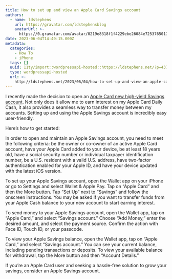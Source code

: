 ```yaml
---
title: How to set up and view an Apple Card Savings account
authors:
  - name: ldstephens
    url: https://gravatar.com/ldstephensblog
    avatarUrl: >-
      https://0.gravatar.com/avatar/0219e8318f1f4229ebe26084e7253765017f43ca0c631be37dc6d0b8ad6e40a4?s=96&d=identicon&r=G
date: 2023-06-04T14:49:15.000Z
metadata:
  categories:
    - How To
    - iPhone
  tags: []
  uuid: 11ty/import::wordpressapi-hosted::https://ldstephens.net/?p=4374
  type: wordpressapi-hosted
  url: >-
    http://ldstephens.net/2023/06/04/how-to-set-up-and-view-an-apple-card-savings-account/
---
```

I recently made the decision to open an [Apple Card new high-yield Savings account](https://www.apple.com/newsroom/2023/04/apple-cards-new-high-yield-savings-account-is-now-available-offering-a-4-point-15-percent-apy/). Not only does it allow me to earn interest on my Apple Card Daily Cash, it also provides a seamless way to transfer money between my accounts. Setting up and using the Apple Savings account is incredibly easy user-friendly.

Here’s how to get started:

In order to open and maintain an Apple Savings account, you need to meet the following criteria: be the owner or co-owner of an active Apple Card account, have your Apple Card added to your device, be at least 18 years old, have a social security number or individual taxpayer identification number, be a U.S. resident with a valid U.S. address, have two-factor authentication enabled for your Apple ID, and have your device updated with the latest iOS version.

To set up your Apple Savings account, open the Wallet app on your iPhone or go to Settings and select Wallet & Apple Pay. Tap on “Apple Card” and then the More button. Tap “Set Up” next to “Savings” and follow the onscreen instructions. You may be asked if you want to transfer funds from your Apple Cash balance to your new account to start earning interest.

To send money to your Apple Savings account, open the Wallet app, tap on “Apple Card,” and select “Savings account.” Choose “Add Money,” enter the desired amount, and select the payment source. Confirm the action with Face ID, Touch ID, or your passcode.

To view your Apple Savings balance, open the Wallet app, tap on “Apple Card,” and select “Savings account.” You can see your current balance, including pending transactions or deposits. To view your available balance for withdrawal, tap the More button and then “Account Details.”

If you’re an Apple Card user and seeking a hassle-free solution to grow your savings, consider an Apple Savings account.